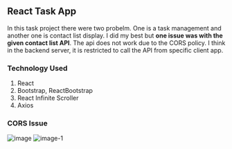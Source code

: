 ## React Task App
In this task project there were two probelm. One is a task management and another one is contact list display. I did my best but **one issue was with the given contact list API**. The api does not work due to the CORS policy. I think in the backend server, it is restricted to call the API from specific client app.

### Technology Used
1) React
2) Bootstrap, ReactBootstrap
3) React Infinite Scroller
4) Axios

### CORS Issue  

![image](https://github.com/Minhaz312/mediusware-task/assets/70033605/3b4209f6-c0f3-4049-a1d1-1944af0363da) ![image-1](https://github.com/Minhaz312/mediusware-task/assets/70033605/d866ac83-ee19-4b8b-9ac5-3646c3bfa6ab)

